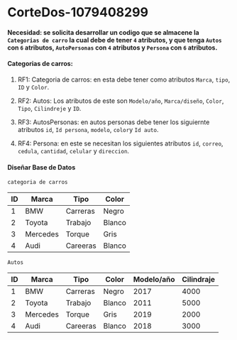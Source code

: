 # CorteDos-1079408299

#### Necesidad: se solicita desarrollar un codigo que se almacene la `Categorias de carro` la cual debe de tener `4` atributos, y que tenga `Autos` con `6` atributos, `AutoPersonas` con `4` atributos y `Persona` con `6` atributos.

#### Categorias de carros:

1. RF1: Categoria de carros: en esta debe tener como atributos `Marca`, `tipo`, `ID` y `Color`.

2. RF2: Autos: Los atributos de este son `Modelo/año`, `Marca/diseño`, `Color`, `Tipo`, `Cilindreje` y `ID`.

3. RF3: AutosPersonas: en autos personas debe tener los siguiernte atributos `id`, `Id persona`, `modelo`, `color`y `Id auto`.

4. RF4: Persona: en este se necesitan los siguientes atributos `id`, `correo`, `cedula`, `cantidad`, `celular` y `direccion`.

#### Diseñar Base de Datos
`categoria de carros`

| ID     | Marca     | Tipo      | Color    |  
|--------|-----------|-----------|----------|
| 1      |BMW        |Carreras   |Negro     |  
| 2      |Toyota     |Trabajo    |Blanco    |
| 3      |Mercedes   |Torque     |Gris      |
| 4      |Audi       |Careeras   |Blanco    |

`Autos`

| ID     | Marca     | Tipo      | Color    | Modelo/año | Cilindraje | 
|--------|-----------|-----------|----------|------------|------------| 
| 1      |BMW        |Carreras   |Negro     | 2017       | 4000       | 
| 2      |Toyota     |Trabajo    |Blanco    | 2011       | 5000       | 
| 3      |Mercedes   |Torque     |Gris      | 2019       | 2000       |  
| 4      |Audi       |Careeras   |Blanco    | 2018       | 3000       | 



